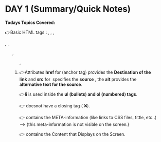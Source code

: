# DAY 1  (Summary/Quick Notes)

__Todays Topics Covered:__

👉Basic HTML tags : **<HTML>**, **<HEAD>**, **<BODY>**, **<P>**, **<a>**, **<UL>**, **<OL>**, **<li>** 

👉Attributes **href** for (anchor tag) **<a>** provides the **Destination of the link** and **src** for **<img>** specifies the **source** , the **alt** provides the **alternative text for the source**.

👉**li** is used inside the **ul (bullets) and ol (numbered) tags**.

👉**<img>** doesnot have a closing tag (</img> ❌).
 
👉<head> contains the META-information (like links to CSS files, tittle, etc..) --> {this meta-information is not visible on the screen.}

👉<BODY> contains the Content that Displays on the Screen.
